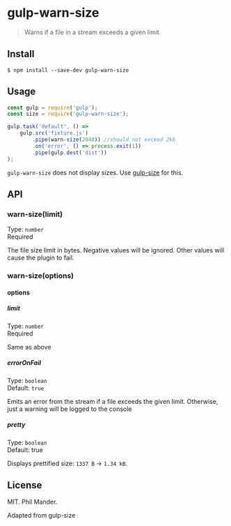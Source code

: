 # gulp-warn-size

> Warns if a file in a stream exceeds a given limit


## Install

```
$ npm install --save-dev gulp-warn-size
```


## Usage

```js
const gulp = require('gulp');
const size = require('gulp-warn-size');

gulp.task('default', () =>
	gulp.src('fixture.js')
		.pipe(warn-size(2048)) //should not exceed 2kb
		.on('error', () => process.exit(1))
		.pipe(gulp.dest('dist'))
);
```

`gulp-warn-size` does not display sizes. Use [gulp-size](https://github.com/sindresorhus/gulp-size) for this.


## API

### warn-size(limit)

Type: `number`<br>
Required

The file size limit in bytes. Negative values will be ignored. Other values will cause the plugin to fail.

### warn-size(options)

#### options

##### limit

Type: `number`<br>
Required

Same as above

##### errorOnFail

Type: `boolean`<br>
Default: `true`

Emits an error from the stream if a file exceeds the given limit. Otherwise, just a warning will be logged to the console

##### pretty

Type: `boolean`<br>
Default: true

Displays prettified size: `1337 B` → `1.34 kB`.

## License

MIT. Phil Mander. 

Adapted from gulp-size